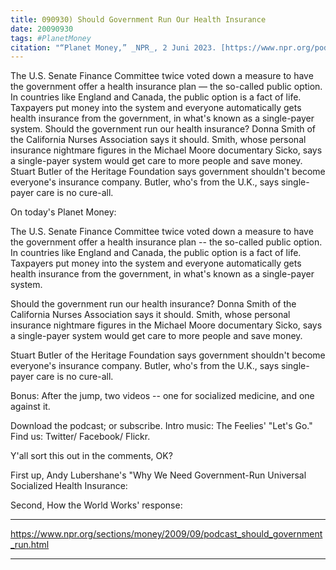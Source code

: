 ```yaml
---
title: 090930) Should Government Run Our Health Insurance
date: 20090930
tags: #PlanetMoney
citation: "“Planet Money,” _NPR_, 2 Juni 2023. [https://www.npr.org/podcasts/510289/planet-money](https://www.npr.org/podcasts/510289/planet-money) (diakses 4 Juni 2023)."
---
```


The U.S. Senate Finance Committee twice voted down a measure to have the government offer a health insurance plan — the so-called public option. In countries like England and Canada, the public option is a fact of life. Taxpayers put money into the system and everyone automatically gets health insurance from the government, in what's known as a single-payer system. Should the government run our health insurance? Donna Smith of the California Nurses Association says it should. Smith, whose personal insurance nightmare figures in the Michael Moore documentary Sicko, says a single-payer system would get care to more people and save money. Stuart Butler of the Heritage Foundation says government shouldn't become everyone's insurance company. Butler, who's from the U.K., says single-payer care is no cure-all.

On today's Planet Money:

The U.S. Senate Finance Committee twice voted down a measure to have the government offer a health insurance plan -- the so-called public option. In countries like England and Canada, the public option is a fact of life. Taxpayers put money into the system and everyone automatically gets health insurance from the government, in what's known as a single-payer system.

Should the government run our health insurance? Donna Smith of the California Nurses Association says it should. Smith, whose personal insurance nightmare figures in the Michael Moore documentary Sicko, says a single-payer system would get care to more people and save money.

Stuart Butler of the Heritage Foundation says government shouldn't become everyone's insurance company. Butler, who's from the U.K., says single-payer care is no cure-all.

Bonus: After the jump, two videos -- one for socialized medicine, and one against it.

Download the podcast; or subscribe. Intro music: The Feelies' "Let's Go." Find us: Twitter/ Facebook/ Flickr.

Y'all sort this out in the comments, OK?

First up, Andy Lubershane's "Why We Need Government-Run Universal Socialized Health Insurance:

Second, How the World Works' response:


----

https://www.npr.org/sections/money/2009/09/podcast_should_government_run.html



----
